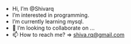 - Hi, I’m @Shivarq
- I’m interested in programming.
- I’m currently learning mysql.
- 💞️ I’m looking to collaborate on ...
- 📫 How to reach me? => shiva.rq@gmail.com

<!---
Shivarq/Shivarq is a ✨ special ✨ repository because its `README.md` (this file) appears on your GitHub profile.
You can click the Preview link to take a look at your changes.
--->

